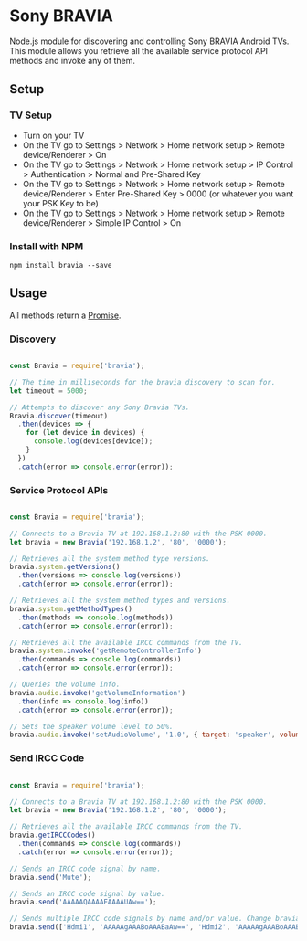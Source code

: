 # Sony BRAVIA

Node.js module for discovering and controlling Sony BRAVIA Android TVs. This module allows you retrieve all the available service protocol API methods and invoke any of them.

## Setup

### TV Setup

* Turn on your TV
* On the TV go to Settings > Network > Home network setup > Remote device/Renderer > On
* On the TV go to Settings > Network > Home network setup > IP Control > Authentication > Normal and Pre-Shared Key
* On the TV go to Settings > Network > Home network setup > Remote device/Renderer > Enter Pre-Shared Key > 0000 (or whatever you want your PSK Key to be)
* On the TV go to Settings > Network > Home network setup > Remote device/Renderer > Simple IP Control > On

### Install with NPM

``` npm install bravia --save ```

## Usage

All methods return a [Promise](https://developer.mozilla.org/en/docs/Web/JavaScript/Reference/Global_Objects/Promise).

### Discovery

```javascript

const Bravia = require('bravia');

// The time in milliseconds for the bravia discovery to scan for.
let timeout = 5000;

// Attempts to discover any Sony Bravia TVs.
Bravia.discover(timeout)
  .then(devices => {
    for (let device in devices) {
      console.log(devices[device]);
    }
  })
  .catch(error => console.error(error));
```

### Service Protocol APIs

```javascript

const Bravia = require('bravia');

// Connects to a Bravia TV at 192.168.1.2:80 with the PSK 0000.
let bravia = new Bravia('192.168.1.2', '80', '0000');

// Retrieves all the system method type versions.
bravia.system.getVersions()
  .then(versions => console.log(versions))
  .catch(error => console.error(error));

// Retrieves all the system method types and versions.
bravia.system.getMethodTypes()
  .then(methods => console.log(methods))
  .catch(error => console.error(error));

// Retrieves all the available IRCC commands from the TV.
bravia.system.invoke('getRemoteControllerInfo')
  .then(commands => console.log(commands))
  .catch(error => console.error(error));

// Queries the volume info.
bravia.audio.invoke('getVolumeInformation')
  .then(info => console.log(info))
  .catch(error => console.error(error));

// Sets the speaker volume level to 50%.
bravia.audio.invoke('setAudioVolume', '1.0', { target: 'speaker', volume: '50' });
```

### Send IRCC Code

```javascript

const Bravia = require('bravia');

// Connects to a Bravia TV at 192.168.1.2:80 with the PSK 0000.
let bravia = new Bravia('192.168.1.2', '80', '0000');

// Retrieves all the available IRCC commands from the TV.
bravia.getIRCCCodes()
  .then(commands => console.log(commands))
  .catch(error => console.error(error));

// Sends an IRCC code signal by name.
bravia.send('Mute');

// Sends an IRCC code signal by value.
bravia.send('AAAAAQAAAAEAAAAUAw==');

// Sends multiple IRCC code signals by name and/or value. Change bravia.delay to alter time between each command sent.
bravia.send(['Hdmi1', 'AAAAAgAAABoAAABaAw==', 'Hdmi2', 'AAAAAgAAABoAAABbAw==']);
```
